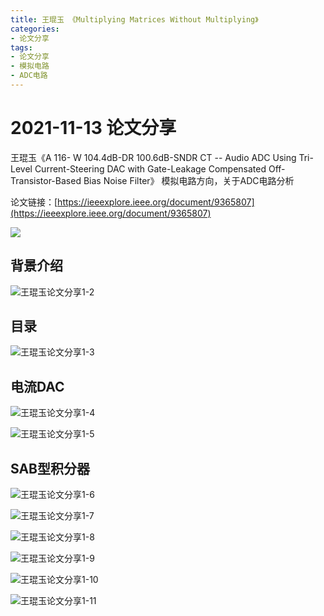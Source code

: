 ```yaml
---
title: 王琨玉 《Multiplying Matrices Without Multiplying》
categories:
- 论文分享
tags:
- 论文分享
- 模拟电路
- ADC电路
---
```


# 2021-11-13 论文分享
王琨玉《A 116- W 104.4dB-DR 100.6dB-SNDR CT -- Audio ADC Using Tri-Level Current-Steering DAC with Gate-Leakage Compensated Off-Transistor-Based Bias Noise Filter》  模拟电路方向，关于ADC电路分析

论文链接：[https://ieeexplore.ieee.org/document/9365807](https://ieeexplore.ieee.org/document/9365807)

![](https://github.com/XTXPLAB/XTXPLAB.github.io/blob/main/imgs/王琨玉论文分享1-1.png?raw=true)

## 背景介绍

![王琨玉论文分享1-2](https://github.com/XTXPLAB/XTXPLAB.github.io/blob/main/imgs/王琨玉论文分享1-2.png?raw=true)

## 目录

![王琨玉论文分享1-3](https://raw.githubusercontent.com/XTXPLAB/XTXPLAB.github.io/main/imgs/%E7%8E%8B%E7%90%A8%E7%8E%89%E8%AE%BA%E6%96%87%E5%88%86%E4%BA%AB1-3.png)

## 电流DAC

![王琨玉论文分享1-4](https://raw.githubusercontent.com/XTXPLAB/XTXPLAB.github.io/main/imgs/%E7%8E%8B%E7%90%A8%E7%8E%89%E8%AE%BA%E6%96%87%E5%88%86%E4%BA%AB1-4.png)

![王琨玉论文分享1-5](https://raw.githubusercontent.com/XTXPLAB/XTXPLAB.github.io/main/imgs/%E7%8E%8B%E7%90%A8%E7%8E%89%E8%AE%BA%E6%96%87%E5%88%86%E4%BA%AB1-5.png)



## SAB型积分器

![王琨玉论文分享1-6](https://raw.githubusercontent.com/XTXPLAB/XTXPLAB.github.io/main/imgs/%E7%8E%8B%E7%90%A8%E7%8E%89%E8%AE%BA%E6%96%87%E5%88%86%E4%BA%AB1-6.png)

![王琨玉论文分享1-7](https://raw.githubusercontent.com/XTXPLAB/XTXPLAB.github.io/main/imgs/%E7%8E%8B%E7%90%A8%E7%8E%89%E8%AE%BA%E6%96%87%E5%88%86%E4%BA%AB1-7.png)

![王琨玉论文分享1-8](https://raw.githubusercontent.com/XTXPLAB/XTXPLAB.github.io/main/imgs/%E7%8E%8B%E7%90%A8%E7%8E%89%E8%AE%BA%E6%96%87%E5%88%86%E4%BA%AB1-8.png)

![王琨玉论文分享1-9](https://github.com/XTXPLAB/XTXPLAB.github.io/blob/main/imgs/王琨玉论文分享1-9.png?raw=true)

![王琨玉论文分享1-10](https://raw.githubusercontent.com/XTXPLAB/XTXPLAB.github.io/main/imgs/%E7%8E%8B%E7%90%A8%E7%8E%89%E8%AE%BA%E6%96%87%E5%88%86%E4%BA%AB1-10.png)

![王琨玉论文分享1-11](https://raw.githubusercontent.com/XTXPLAB/XTXPLAB.github.io/main/imgs/%E7%8E%8B%E7%90%A8%E7%8E%89%E8%AE%BA%E6%96%87%E5%88%86%E4%BA%AB1-11.png)